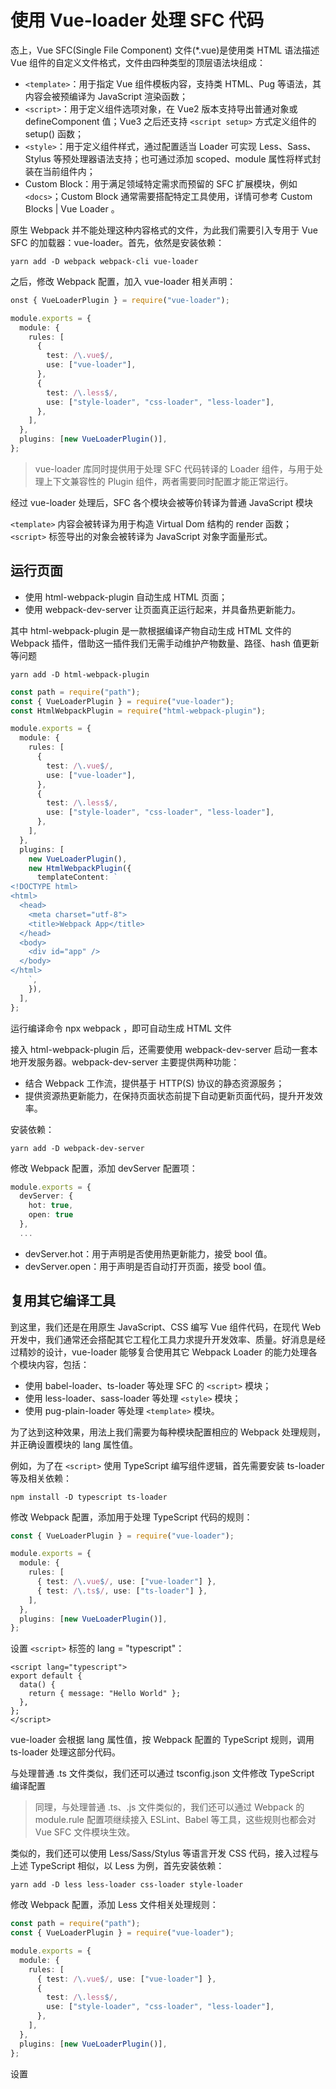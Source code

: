 # 使用 Vue-loader 处理 SFC 代码

态上，Vue SFC(Single File Component) 文件(\*.vue)是使用类 HTML 语法描述 Vue 组件的自定义文件格式，文件由四种类型的顶层语法块组成：

- `<template>`：用于指定 Vue 组件模板内容，支持类 HTML、Pug 等语法，其内容会被预编译为 JavaScript 渲染函数；
- `<script>`：用于定义组件选项对象，在 Vue2 版本支持导出普通对象或 defineComponent 值；Vue3 之后还支持 `<script setup>` 方式定义组件的 setup() 函数；
- `<style>`：用于定义组件样式，通过配置适当 Loader 可实现 Less、Sass、Stylus 等预处理器语法支持；也可通过添加 scoped、module 属性将样式封装在当前组件内；
- Custom Block：用于满足领域特定需求而预留的 SFC 扩展模块，例如 `<docs>`；Custom Block 通常需要搭配特定工具使用，详情可参考 Custom Blocks | Vue Loader 。

原生 Webpack 并不能处理这种内容格式的文件，为此我们需要引入专用于 Vue SFC 的加载器：vue-loader。首先，依然是安装依赖：

```
yarn add -D webpack webpack-cli vue-loader
```

之后，修改 Webpack 配置，加入 vue-loader 相关声明：

```ts
onst { VueLoaderPlugin } = require("vue-loader");

module.exports = {
  module: {
    rules: [
      {
        test: /\.vue$/,
        use: ["vue-loader"],
      },
      {
        test: /\.less$/,
        use: ["style-loader", "css-loader", "less-loader"],
      },
    ],
  },
  plugins: [new VueLoaderPlugin()],
};
```

> vue-loader 库同时提供用于处理 SFC 代码转译的 Loader 组件，与用于处理上下文兼容性的 Plugin 组件，两者需要同时配置才能正常运行。

经过 vue-loader 处理后，SFC 各个模块会被等价转译为普通 JavaScript 模块

`<template>` 内容会被转译为用于构造 Virtual Dom 结构的 render 函数；`<script>` 标签导出的对象会被转译为 JavaScript 对象字面量形式。

## 运行页面

- 使用 html-webpack-plugin 自动生成 HTML 页面；
- 使用 webpack-dev-server 让页面真正运行起来，并具备热更新能力。

其中 html-webpack-plugin 是一款根据编译产物自动生成 HTML 文件的 Webpack 插件，借助这一插件我们无需手动维护产物数量、路径、hash 值更新等问题

```
yarn add -D html-webpack-plugin
```

```ts
const path = require("path");
const { VueLoaderPlugin } = require("vue-loader");
const HtmlWebpackPlugin = require("html-webpack-plugin");

module.exports = {
  module: {
    rules: [
      {
        test: /\.vue$/,
        use: ["vue-loader"],
      },
      {
        test: /\.less$/,
        use: ["style-loader", "css-loader", "less-loader"],
      },
    ],
  },
  plugins: [
    new VueLoaderPlugin(),
    new HtmlWebpackPlugin({
      templateContent: `
<!DOCTYPE html>
<html>
  <head>
    <meta charset="utf-8">
    <title>Webpack App</title>
  </head>
  <body>
    <div id="app" />
  </body>
</html>
    `,
    }),
  ],
};
```

运行编译命令 npx webpack ，即可自动生成 HTML 文件

接入 html-webpack-plugin 后，还需要使用 webpack-dev-server 启动一套本地开发服务器。webpack-dev-server 主要提供两种功能：

- 结合 Webpack 工作流，提供基于 HTTP(S) 协议的静态资源服务；
- 提供资源热更新能力，在保持页面状态前提下自动更新页面代码，提升开发效率。

安装依赖：

```
yarn add -D webpack-dev-server
```

修改 Webpack 配置，添加 devServer 配置项：

```ts
module.exports = {
  devServer: {
    hot: true,
    open: true
  },
  ...
```

- devServer.hot：用于声明是否使用热更新能力，接受 bool 值。
- devServer.open：用于声明是否自动打开页面，接受 bool 值。

## 复用其它编译工具

到这里，我们还是在用原生 JavaScript、CSS 编写 Vue 组件代码，在现代 Web 开发中，我们通常还会搭配其它工程化工具力求提升开发效率、质量。好消息是经过精妙的设计，vue-loader 能够复合使用其它 Webpack Loader 的能力处理各个模块内容，包括：

- 使用 babel-loader、ts-loader 等处理 SFC 的 `<script>` 模块；
- 使用 less-loader、sass-loader 等处理 `<style>` 模块；
- 使用 pug-plain-loader 等处理 `<template>` 模块。

为了达到这种效果，用法上我们需要为每种模块配置相应的 Webpack 处理规则，并正确设置模块的 lang 属性值。

例如，为了在 `<script>` 使用 TypeScript 编写组件逻辑，首先需要安装 ts-loader 等及相关依赖：

```
npm install -D typescript ts-loader
```

修改 Webpack 配置，添加用于处理 TypeScript 代码的规则：

```ts
const { VueLoaderPlugin } = require("vue-loader");

module.exports = {
  module: {
    rules: [
      { test: /\.vue$/, use: ["vue-loader"] },
      { test: /\.ts$/, use: ["ts-loader"] },
    ],
  },
  plugins: [new VueLoaderPlugin()],
};
```

设置 `<script>` 标签的 lang = "typescript"：

```vue
<script lang="typescript">
export default {
  data() {
    return { message: "Hello World" };
  },
};
</script>
```

vue-loader 会根据 lang 属性值，按 Webpack 配置的 TypeScript 规则，调用 ts-loader 处理这部分代码。

与处理普通 .ts 文件类似，我们还可以通过 tsconfig.json 文件修改 TypeScript 编译配置

> 同理，与处理普通 .ts、.js 文件类似的，我们还可以通过 Webpack 的 module.rule 配置项继续接入 ESLint、Babel 等工具，这些规则也都会对 Vue SFC 文件模块生效。

类似的，我们还可以使用 Less/Sass/Stylus 等语言开发 CSS 代码，接入过程与上述 TypeScript 相似，以 Less 为例，首先安装依赖：

```
yarn add -D less less-loader css-loader style-loader
```

修改 Webpack 配置，添加 Less 文件相关处理规则：

```ts
const path = require("path");
const { VueLoaderPlugin } = require("vue-loader");

module.exports = {
  module: {
    rules: [
      { test: /\.vue$/, use: ["vue-loader"] },
      {
        test: /\.less$/,
        use: ["style-loader", "css-loader", "less-loader"],
      },
    ],
  },
  plugins: [new VueLoaderPlugin()],
};
```

设置 <style> 标签的 lang = "less"：

```vue
<style lang="less">
h3 {
  margin: 40px 0 0;
  color: #42b983;
  span {
    font-weight: normal;
  }
}
</style>
```

Webpack 就会像处理其它 .less 文件一般，使用 less-loader 加载这一模块内容。

> 其它 CSS 相关工具，如 Sass、Stylus、PostCSS 均遵循同样规则。

`<template>` 的处理规则会稍微不同，因为绝大部分 Webpack 模板类 Loader 都会返回一个模板函数，而不是编译好的 HTML 片段，这与 Vue SFC 将 `<template>` 编译为 render 函数的规则相冲突，此时通常需要使用一个返回原始的 HTML 字符串的 loader，例如使用 pug-plain-loader，而不是 pug-loader。

接入过程，首先安装依赖：

```
yarn add -D pug pug-plain-loader
```

修改 Webpack 配置：

```ts
const { VueLoaderPlugin } = require("vue-loader");

module.exports = {
  module: {
    rules: [
      { test: /\.pug$/, use: ["pug-plain-loader"] },
      { test: /\.vue$/, use: ["vue-loader"] },
    ],
  },
  plugins: [new VueLoaderPlugin()],
};
```

设置 `<template>` 标签的 lang = "pug"：

```vue
<template lang="pug">
  div.hello
    h3 {{message}}
  </div>
</template>
```

Webpack 就会像处理其它 .pug 文件一般使用 pug-plain-loader 加载这一模块内容

## ssr

Webpack、Vue3、Express、@vue/server-renderer

[demo](../vue-ssr-demo/)
